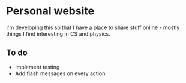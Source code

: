 # Personal website

I'm developing this so that I have a place to share stuff online - mostly things I find interesting in CS and physics.

## To do

- Implement testing
- Add flash messages on every action
